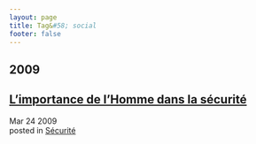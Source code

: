 ```yaml
---
layout: page
title: Tag&#58; social
footer: false
---
```


<div id="blog-archives" class="category">
<h2>2009</h2>

<article>
<h1><a href="/2009/03/24/l-importance-de-l-homme-dans-la-securite/index.html">L’importance de l’Homme dans la sécurité</a></h1>
<time datetime="2009-03-24T00:00:00-06:00" pubdate><span class='month'>Mar</span> <span class='day'>24</span> <span class='year'>2009</span></time>
<footer>
<span class="categories">posted in 
<a href='/categories/sécurité/'>Sécurité</a></span>
</footer>
</article>
</div>
